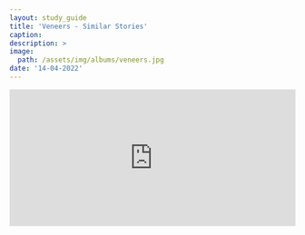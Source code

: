```yaml
---
layout: study_guide
title: 'Veneers - Similar Stories'
caption: 
description: > 
image: 
  path: /assets/img/albums/veneers.jpg
date: '14-04-2022'
---
```


<iframe style="border: 0; width: 100%; height: 241px;" src="https://bandcamp.com/EmbeddedPlayer/album=1163529722/size=large/bgcol=333333/linkcol=0f91ff/artwork=small/transparent=true/" seamless><a href="https://errandboy.bandcamp.com/album/veneers-similar-stories">Veneers - Similar Stories by Errand Boy</a></iframe>
